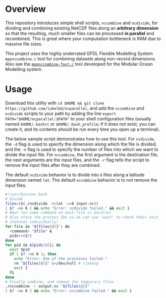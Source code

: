 # Overview
This repository introduces simple shell scripts,
`nccombine` and `ncdivide`, for dividing
and combining existing NetCDF files along an **arbitrary dimension** so that the resulting,
much smaller files can be processed **in parallel** and recombined. This is great where
your computation bottleneck is RAM due to massive file sizes.

This project uses the highly underrated GFDL Flexible Modelling System `mppnccombine.c` tool for
combining datasets along non-record dimensions.
Also see the [`mppnccombine-fast.c`](https://github.com/coecms/mppnccombine-fast) tool developed for the Modular
Ocean Modelling system.

# Usage
Download this utility with `cd $HOME && git clone https://github.com/lukelbd/ncparallel`, and add the `nccombine` and
`ncdivide` scripts to your path by adding the line `export PATH="$HOME/ncparallel:$PATH"` to your shell configuration
files (usually named `$HOME/.bashrc` or `$HOME/.bash_profile`; if it does not exist, you can create it, and its
contents should be run every time you open up a terminal).

The below sample script demonstrates how to use this tool. For `ncdivide`, the `-d` flag is used to specify the dimension along which
the file is divided, and the `-n` flag is used to specify the number of files into which we want
to divide the input file. For `nccombine`, the first argument is the destination file, the next arguments
are the input files,
and the `-r` flag tells the script to remove the input files after they
are combined.

The default `ncdivide` behavior is to divide into `8` files along a latitude
dimension named `lat`. The default `nccombine` behavior is to not remove the input files.

```bash
#!/usr/bin/env bash
# Divide
files=($(./ncdivide -d=lat -n=8 input.nc))
[ $? -ne 0 ] && echo "Error: ncdivide failed." && exit 1
# Next run some command on each file in parallel
# Also store the process IDs so we can use 'wait' to check their exit
# statuses individually!
for file in "${files[@]}"; do
  <command> "$file" &
  pids+=($!)
done
for pid in ${pids[@]}; do
  wait $pid
  if [ $? -ne 0 ]; then
    echo "Error: One of the processes failed."
    rm "${files[@]}" &>/dev/null # cleanup
    exit 1
  fi
done
# Finally combine, and remove the temporary files
./nccombine -r output.nc "${files[@]}"
[ $? -ne 0 ] && echo "Error: nccombine failed." && exit 1
```
